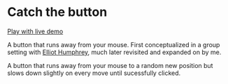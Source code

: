 # Catch the button
[Play with live demo](https://natedonato.com/button-thing)

A button that runs away from your mouse.  First conceptualized in a group setting with [Elliot Humphrey](https://github.com/evhumphrey/button-thing), much later revisited and expanded on by me.

A button that runs away from your mouse to a random new position but slows down slightly on every move until sucessfully clicked.
